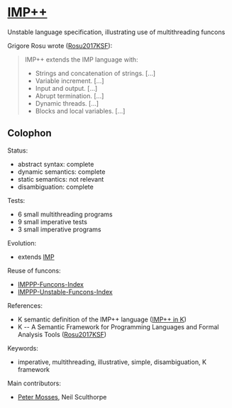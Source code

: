 [IMP++]
=======

Unstable language specification, illustrating use of multithreading funcons

Grigore Rosu wrote ([Rosu2017KSF]):
> IMP++ extends the IMP language with:
> - Strings and concatenation of strings. [...]
> - Variable increment. [...]
> - Input and output. [...]
> - Abrupt termination. [...]
> - Dynamic threads. [...]
> - Blocks and local variables. [...]

Colophon
--------

Status:
- abstract syntax:   complete
- dynamic semantics: complete
- static semantics:  not relevant
- disambiguation:    complete

Tests:
- 6 small multithreading programs
- 9 small imperative tests
- 3 small imperative programs

Evolution:
- extends [IMP]

Reuse of funcons:
- [IMPPP-Funcons-Index]
- [IMPPP-Unstable-Funcons-Index]

References:
- K semantic definition of the IMP++ language ([IMP++ in K])
- K -- A Semantic Framework for Programming Languages and Formal Analysis Tools ([Rosu2017KSF])

Keywords:
- imperative, multithreading, illustrative, simple, disambiguation, K framework

Main contributors:

- [Peter Mosses], Neil Sculthorpe


[IMP++]: IMPPP-cbs/IMPPP/IMPPP-Start
[IMP]: ../../Languages-beta/IMP
[IMPPP-Funcons-Index]: IMPPP-cbs/IMPPP/IMPPP-Funcons-Index
[IMPPP-Unstable-Funcons-Index]: IMPPP-cbs/IMPPP/IMPPP-Unstable-Funcons-Index
[IMP++ in K]: https://kframework.org/k-distribution/pl-tutorial/1_k/4_imp++/lesson_8/
  "OUTDATED?"
[Rosu2017KSF]:  https://fsl.cs.illinois.edu/publications/rosu-2017-marktoberdorf.html
  "MARKTOBERDORF 2016"
[Peter Mosses]: https://pdmosses.github.io
  "HOME PAGE"
